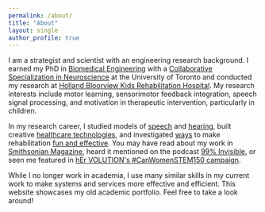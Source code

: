 ```yaml
---
permalink: /about/
title: "About"
layout: single
author_profile: true
---
```

I am a strategist and scientist with an engineering research background. I earned my PhD in [Biomedical Engineering](https://ibbme.utoronto.ca/) with a [Collaborative Specialization in Neuroscience](http://www.neuroscience.utoronto.ca/) at the University of Toronto and conducted my research at [Holland Bloorview Kids Rehabilitation Hospital](https://research.hollandbloorview.ca/). My research interests include motor learning, sensorimotor feedback integration, speech signal processing, and motivation in therapeutic intervention, particularly in children.

In my research career, I studied models of [speech](/projects/auditoryfb) and [hearing](/projects/soundloc), built creative [healthcare technologies](/projects/biomusic), and investigated [ways](/projects/auditoryfb) to make rehabilitation [fun and effective](/projects/musicmaster). You may have read about my work in [Smithsonian Magazine](http://www.smithsonianmag.com/innovation/can-biomusic-offer-kids-autism-new-way-communicate-180968649/), heard it mentioned on the podcast [99% Invisible](https://99percentinvisible.org/episode/sound-and-health-hospitals/), or seen me featured in [hEr VOLUTION's #CanWomenSTEM150 campaign](https://www.hervolution.org/150-days-canadian-women-stem-week-13-wrap/).

While I no longer work in academia, I use many similar skills in my current work to make systems and services more effective and efficient. This website showcases my old academic portfolio. Feel free to take a look around!

